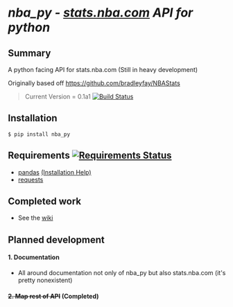 # *nba_py - [stats.nba.com](http://stats.nba.com) API for python*

## Summary
A python facing API for stats.nba.com (Still in heavy development)

Originally based off <https://github.com/bradleyfay/NBAStats>

>Current Version = 0.1a1
[![Build Status](https://travis-ci.org/seemethere/nba_py.svg?branch=master)](https://travis-ci.org/seemethere/nba_py)

## Installation
    $ pip install nba_py

## Requirements [![Requirements Status](https://requires.io/github/seemethere/nba_py/requirements.svg?branch=master)](https://requires.io/github/seemethere/nba_py/requirements/?branch=master)
  * [pandas](http://pandas.pydata.org/) [(Installation Help)](https://github.com/seemethere/nba_py/wiki/Installing-pandas)
  * [requests](http://www.python-requests.org/en/latest/)

## Completed work
  * See the [wiki](https://github.com/seemethere/nba_py/wiki/Completed-Work-Log)

## Planned development
#### 1. Documentation
  * All around documentation not only of nba_py but also stats.nba.com (it's pretty nonexistent)

#### ~~2. Map rest of API~~ (Completed)

